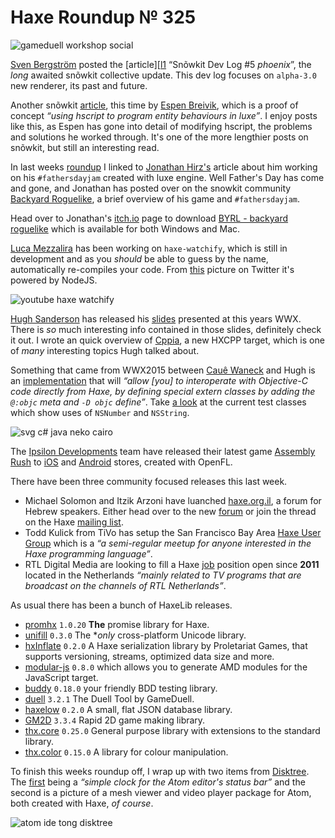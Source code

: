 [_template]: ../templates/roundup.html
[date]: / "2015-06-23 09:58:00"
[modified]: / "2015-06-24 13:32:00"
[published]: / "2015-06-24 13:32:00"
[“”]: a ""
# Haxe Roundup № 325

![gameduell workshop social](/img/325/gameduell.jpg "@GameDuell running a Haxe workshop for new team members")

[Sven Bergström][tw1] posted the [article][[l1] “Snõwkit Dev Log #5 _phoenix_”, the
_long_ awaited snõwkit collective update. This dev log focuses on `alpha-3.0` new
renderer, its past and future.

Another snõwkit [article][l2], this time by [Espen Breivik][tw2], which is a
proof of concept _“using hscript to program entity behaviours in luxe”_. I enjoy
posts like this, as Espen has gone into detail of modifying hscript, the problems
and solutions he worked through. It's one of the more lengthier posts on snõwkit, 
but still an interesting read.

In last weeks [roundup][l3] I linked to [Jonathan Hirz's][tw3] article about him
working on his `#fathersdayjam` created with luxe engine. Well Father's Day has
come and gone, and Jonathan has posted over on the snowkit community [Backyard
Roguelike][l4], a brief overview of his game and `#fathersdayjam`.

Head over to Jonathan's [itch.io][l5] page to download [BYRL - backyard roguelike][l5]
which is available for both Windows and Mac.

[Luca Mezzalira][tw4] has been working on `haxe-watchify`, which is still in
development and as you _should_ be able to guess by the name, automatically
re-compiles your code. From [this][l6] picture on Twitter it's powered by
NodeJS.

![youtube haxe watchify](thGHAGdKhj4)

[Hugh Sanderson][tw5] has released his [slides][l7] presented at this years WWX.
There is _so_ much interesting info contained in those slides, definitely
check it out. I wrote an quick overview of [Cppia][l8], a new HXCPP target, which
is one of _many_ interesting topics Hugh talked about.

Something that came from WWX2015 between [Cauê Waneck][tw6] and Hugh
is an [implementation][l9] that will _“allow [you] to interoperate with 
Objective-C code directly from Haxe, by defining special extern classes by
adding the `@:objc` meta and `-D objc` define”_. Take [a look][l10] at the current
test classes which show uses of `NSNumber` and `NSString`.

![svg c# java neko cairo](/img/325/svg.png "Experimental Haxe SVG lib - works on C#, Java, Neko/Cairo. By @cambiatajonas.")

The [Ipsilon Developments][tw7] team have released their latest game [Assembly Rush][l13]
to [iOS][l11] and [Android][l12] stores, created with OpenFL.

There have been three community focused releases this last week.

- Michael Solomon and Itzik Arzoni have luanched [haxe.org.il][l14], a forum for
Hebrew speakers. Either head over to the new [forum][l14] or join the thread on
the Haxe [mailing list][l15]. 
- Todd Kulick from TiVo has setup the San Francisco Bay Area [Haxe User Group][l16]
which is a _“a semi-regular meetup for anyone interested in the Haxe programming 
language”_.
- RTL Digital Media are looking to fill a Haxe [job][l17] position open since **2011**
located in the Netherlands _“mainly related to TV programs that are broadcast on 
the channels of RTL Netherlands”_.

As usual there has been a bunch of HaxeLib releases.

- [promhx][l18] `1.0.20` **The** promise library for Haxe.
- [unifill][l19] `0.3.0` The **only* cross-platform Unicode library.
- [hxInflate][l20] `0.2.0` A Haxe serialization library by Proletariat Games, that
supports versioning, streams, optimized data size and more.
- [modular-js][l21] `0.8.0` which allows you to generate AMD modules for the JavaScript
target.
- [buddy][l22] `0.18.0` your friendly BDD testing library.
- [duell][l23] `3.2.1` The Duell Tool by GameDuell.
- [haxelow][l24] `0.2.0` A small, flat JSON database library.
- [GM2D][l25] `3.3.4` Rapid 2D game making library.
- [thx.core][l26] `0.25.0` General purpose library with extensions to the standard
library.
- [thx.color][l27] `0.15.0` A library for colour manipulation.

To finish this weeks roundup off, I wrap up with two items from [Disktree][tw8]. The
[first][l28] being a _“simple clock for the Atom editor's status bar”_ and the
second is a picture of a mesh viewer and video player package for Atom, both created
with Haxe, _of course_.

![atom ide tong disktree](/img/325/atom.png "Preview of mesh viewer and video player packages by @disktree")

[tw8]: https://twitter.com/disktree "@disktree"
[tw7]: https://twitter.com/ipsilondev "@ipsilondev"
[tw6]: https://twitter.com/cwaneck "@cwaneck"
[tw5]: https://twitter.com/GameHaxe "@GameHaxe"
[tw4]: https://twitter.com/lucamezzalira "@lucamezzalira"
[tw3]: https://twitter.com/jonathanhirz "@jonathanhirz"
[tw2]: https://twitter.com/espenb "@espenb"
[tw1]: https://twitter.com/___discovery "@___discovery"

[l28]: https://github.com/tong/atom-clock "Atom IDE Clock"
[l27]: http://lib.haxe.org/p/thx.color "thx.color on HaxeLib"
[l26]: http://lib.haxe.org/p/thx.core "thx.core on HaxeLib"
[l25]: http://lib.haxe.org/p/gm2d "GM2D on HaxeLib"
[l24]: http://lib.haxe.org/p/haxelow "Haxelow on HaxeLib"
[l23]: http://lib.haxe.org/p/duell "Duell on HaxeLib"
[l22]: http://lib.haxe.org/p/buddy "Buddy on HaxeLib"
[l21]: http://lib.haxe.org/p/modular-js "modular-js on HaxeLib"
[l20]: http://lib.haxe.org/p/hxInflate "hxInflate on HaxeLib"
[l19]: http://lib.haxe.org/p/unifill "Unifill on HaxeLib"
[l18]: http://lib.haxe.org/p/promhx "PromHX on HaxeLib"
[l17]: https://fronteers.nl/vacaturebank/2011/07/applicatieontwikkelaar-rtl-nederland "RTL Haxe Job"
[l16]: http://www.meetup.com/Bay-Area-Haxe-User-Group/ "Bay Area Haxe User Group"
[l15]: https://groups.google.com/d/msg/haxelang/M7krmtDLArk/geABVKVqNWsJ "Introducing the Haxe Israel Community forum"
[l14]: http://haxe.org.il/ "The Haxe Israel Community"
[l13]: http://www.assemblyrush.com/ "Assembly Rush"
[l12]: https://play.google.com/store/apps/details?id=com.ipsilondev.assemblyrush "Assembly Rush on the Play Store"
[l11]: https://itunes.apple.com/us/app/assembly-rush/id1003755059?ls=1&mt=8 "Assembly Rush on the App Store"
[l10]: https://github.com/waneck/haxe/blob/objc/tests/misc/cppObjc/TestObjc.hx "Objective-C Test Classes"
[l9]: https://github.com/HaxeFoundation/haxe/pull/4350 "Objective-C extern implementation"
[l8]: http://haxe.io/roundups/wwx/2015/#cppia "Haxe WWX2015 Highlights - Cppia"
[l7]: http://gamehaxe.com/2015/06/17/wwx2015/ "Hxcpp - state of the union enum"
[l6]: https://twitter.com/lucamezzalira/status/612062633051725824 "haxe-watchify picture on Twitter"
[l5]: http://jonathanhirz.itch.io/byrl "BYRL - backyard roguelike on itch.io"
[l4]: http://snowkit.org/2015/06/21/backyard-roguelike/ "Backyard Roguelike"
[l3]: http://haxe.io/roundups/324/ "Haxe Roundup № 324"
[l2]: http://snowkit.org/2015/06/20/using-hscript-to-program-entity-behaviors-in-luxe-with-auto-reload/ "Using hscript to program entity behaviours in luxe"
[l1]: http://snowkit.org/2015/06/14/snowkit-dev-log-5/ "Snõwkit dev log #5 (phoenix)"